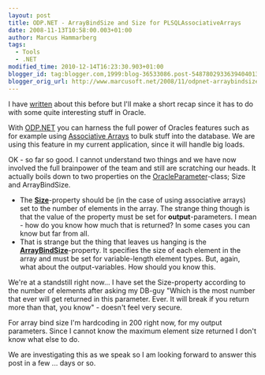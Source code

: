 ```yaml
---
layout: post
title: ODP.NET - ArrayBindSize and Size for PLSQLAssociativeArrays
date: 2008-11-13T10:58:00.003+01:00
author: Marcus Hammarberg
tags:
  - Tools
  - .NET
modified_time: 2010-12-14T16:23:30.903+01:00
blogger_id: tag:blogger.com,1999:blog-36533086.post-5487802933639404013
blogger_orig_url: http://www.marcusoft.net/2008/11/odpnet-arraybindsize-and-size-for.html
---
```



I have <a
href="http://www.marcusoft.net/2008/09/how-to-pass-and-receive-associative.html"
target="_blank">written</a> about this before but I'll make a short
recap since it has to do with some quite interesting stuff in Oracle.

With <a
href="http://www.oracle.com/technology/tech/windows/odpnet/index.html"
target="_blank">ODP.NET</a> you can harness the full power of Oracles
features such as for example using
<a href="http://en.wikipedia.org/wiki/Associative_array"
target="_blank">Associative Arrays</a> to bulk stuff into the database.
We are using this feature in my current application, since it will
handle big loads.

OK - so far so good. I cannot understand two things and we have now
involved the full brainpower of the team and still are scratching our
heads. It actually boils down to two properties on the <a
href="http://youngcow.net/doc/oracle10g/win.102/b14307/OracleParameterClass.htm"
target="_blank">OracleParameter</a>-class; Size and ArrayBindSize.

- The **<a
    href="http://youngcow.net/doc/oracle10g/win.102/b14307/OracleParameterClass.htm#i1012269"
    target="_blank">Size</a>**-property should be (in the case of using
    associative arrays) set to the number of elements in the array. The
    strange thing though is that the value of the property must be set
    for **output**-parameters. I mean - how do you know how much that is
    returned? In some cases you can know but far from all.
- That is strange but the thing that leaves us hanging is the <a
    href="http://youngcow.net/doc/oracle10g/win.102/b14307/OracleParameterClass.htm#i1011933"
    target="_blank"><strong>ArrayBindSize</strong></a>-property. It
    specifies the size of each element in the array and must be set for
    variable-length element types. But, again, what about the
    output-variables. How should you know this.

We're at a standstill right now... I have set the Size-property
according to the number of elements after asking my DB-guy "Which is the
most number that ever will get returned in this parameter. Ever. It will
break if you return more than that, you know" - doesn't feel very
secure.

For array bind size I'm hardcoding in 200 right now, for my output
parameters. Since I cannot know the maximum element size returned I
don't know what else to do.

We are investigating this as we speak so I am looking forward to answer
this post in a few ... days or so.

